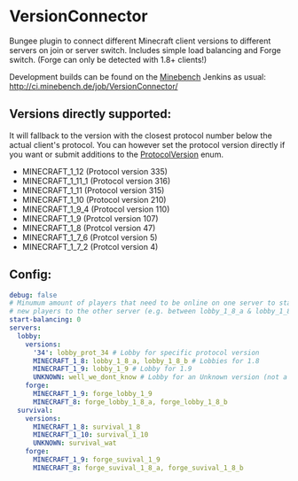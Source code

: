 # VersionConnector
Bungee plugin to connect different Minecraft client versions to different servers on join or server switch. Includes simple load balancing and Forge switch. (Forge can only be detected with 1.8+ clients!)

Development builds can be found on the [Minebench](https://www.minebench.de) Jenkins as usual: http://ci.minebench.de/job/VersionConnector/

## Versions directly supported:

It will fallback to the version with the closest protocol number below the actual client's protocol. You can however set the protocol version directly if you want or submit additions to the [ProtocolVersion](https://github.com/Minebench/VersionConnector/blob/master/src/main/java/de/themoep/versionconnector/ProtocolVersion.java) enum.

- MINECRAFT_1_12 (Protocol version 335)
- MINECRAFT_1_11_1 (Protocol version 316)
- MINECRAFT_1_11 (Protocol version 315)
- MINECRAFT_1_10 (Protocol version 210)
- MINECRAFT_1_9_4 (Protocol version 110)
- MINECRAFT_1_9 (Protcol version 107)
- MINECRAFT_1_8 (Protcol version 47)
- MINECRAFT_1_7_6 (Protcol version 5)
- MINECRAFT_1_7_2 (Protcol version 4)

## Config:

``` yaml
debug: false
# Minumum amount of players that need to be online on one server to start balancing
# new players to the other server (e.g. between lobby_1_8_a & lobby_1_8_b)
start-balancing: 0
servers:
  lobby:
    versions:
      '34': lobby_prot_34 # Lobby for specific protocol version
      MINECRAFT_1_8: lobby_1_8_a, lobby_1_8_b # Lobbies for 1.8
      MINECRAFT_1_9: lobby_1_9 # Lobby for 1.9
      UNKNOWN: well_we_dont_know # Lobby for an Unknown version (not a fallback if no config for version was found!)
    forge:
      MINECRAFT_1_9: forge_lobby_1_9
      MINECRAFT_8: forge_lobby_1_8_a, forge_lobby_1_8_b
  survival:
    versions:
      MINECRAFT_1_8: survival_1_8
      MINECRAFT_1_10: survival_1_10
      UNKNOWN: survival_wat
    forge:
      MINECRAFT_1_9: forge_suvival_1_9
      MINECRAFT_8: forge_suvival_1_8_a, forge_suvival_1_8_b
```
